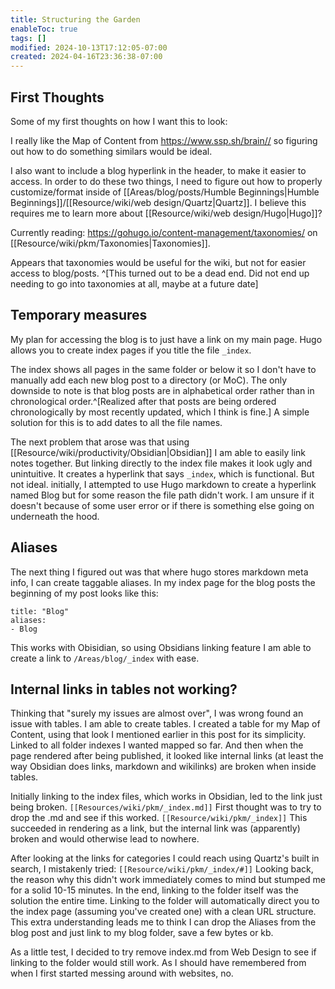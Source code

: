 ```yaml
---
title: Structuring the Garden
enableToc: true
tags: []
modified: 2024-10-13T17:12:05-07:00
created: 2024-04-16T23:36:38-07:00
---
```

## First Thoughts
Some of my first thoughts on how I want this to look:

I really like the Map of Content from https://www.ssp.sh/brain// so figuring out how to do something similars would be ideal. 

I also want to include a blog hyperlink in the header, to make it easier to access. 
In order to do these two things, I need to figure out how to properly customize/format inside of [[Areas/blog/posts/Humble Beginnings|Humble Beginnings]]/[[Resource/wiki/web design/Quartz|Quartz]]. I believe this requires me to learn more about [[Resource/wiki/web design/Hugo|Hugo]]?

Currently reading: https://gohugo.io/content-management/taxonomies/ on [[Resource/wiki/pkm/Taxonomies|Taxonomies]]. 

Appears that taxonomies would be useful for the wiki, but not for easier access to blog/posts. ^[This turned out to be a dead end. Did not end up needing to go into taxonomies at all, maybe at a future date]

## Temporary measures
My plan for accessing the blog is to just have a link on my main page. 
Hugo allows you to create index pages if you title the file `_index`. 

The index shows all pages in the same folder or below it so I don't have to manually add each new blog post to a directory (or MoC). The only downside to note is that blog posts are in alphabetical order rather than in chronological order.^[Realized after that posts are being ordered chronologically by most recently updated, which I think is fine.]
A simple solution for this is to add dates to all the file names.

The next problem that arose was that using [[Resource/wiki/productivity/Obsidian|Obsidian]] I am able to easily link notes together. But linking directly to the index file makes it look ugly and unintuitive. It creates a hyperlink that says `_index`, which is functional. But not ideal.
initially, I attempted to use Hugo markdown to create a hyperlink named Blog but for some reason the file path didn't work. I am unsure if it doesn't because of some user error or if there is something else going on underneath the hood. 

## Aliases
The next thing I figured out was that where hugo stores markdown meta info, I can create taggable aliases. 
In my index page for the blog posts the beginning of my post looks like this: 

```
title: "Blog"
aliases:
- Blog
```

This works with Obisidian, so using Obsidians linking feature I am able to create a link to `/Areas/blog/_index` with ease.

## Internal links in tables not working?
Thinking that "surely my issues are almost over", I was wrong found an issue with tables. I am able to create tables.
I created a table for my Map of Content, using that look I mentioned earlier in this post for its simplicity.
Linked to all folder indexes I wanted mapped so far.
And then when the page rendered after being published, it looked like internal links (at least the way Obsidian does links, markdown and wikilinks) are broken when inside tables. 

Initially linking to the index files, which works in Obsidian, led to the link just being broken. 
`[[Resources/wiki/pkm/_index.md]]`
First thought was to try to drop the .md and see if this worked. 
`[[Resource/wiki/pkm/_index]]`
This succeeded in rendering as a link, but the internal link was (apparently) broken and would otherwise lead to nowhere.

After looking at the links for categories I could reach using Quartz's built in search, I mistakenly tried: `[[Resource/wiki/pkm/_index/#]]` 
Looking back, the reason why this didn't work immediately comes to mind but stumped me for a solid 10-15 minutes. 
In the end, linking to the folder itself was the solution the entire time. 
Linking to the folder will automatically direct you to the index page (assuming you've created one) with a clean URL structure. 
This extra understanding leads me to think I can drop the Aliases from the blog post and just link to my blog folder, save a few bytes or kb.

As a little test, I decided to try remove index.md from Web Design to see if linking to the folder would still work. As I should have remembered from when I first started messing around with websites, no.

